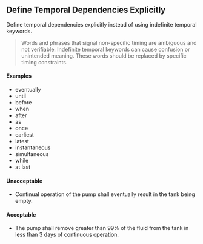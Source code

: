 ## Define Temporal Dependencies Explicitly

Define temporal dependencies explicitly instead of using indefinite temporal keywords.

> Words and phrases that signal non-specific timing are ambiguous and not verifiable. Indefinite temporal keywords can cause confusion or unintended meaning. These words should be replaced by specific timing constraints.

#### Examples

- eventually
- until
- before
- when
- after
- as
- once
- earliest
- latest
- instantaneous
- simultaneous
- while
- at last

#### Unacceptable

- Continual operation of the pump shall eventually result in the tank being empty.

#### Acceptable

- The pump shall remove greater than 99% of the fluid from the tank in less than 3 days of continuous operation.
